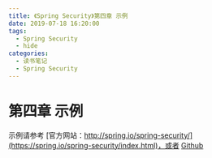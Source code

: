 ```yaml
---
title: 《Spring Security》第四章 示例
date: 2019-07-18 16:20:00
tags:
  - Spring Security
  - hide
categories:
  - 读书笔记
  - Spring Security
---
```


# 第四章 示例

示例请参考  [官方网站：http://spring.io/spring-security/](https://spring.io/spring-security/index.html)，或者 [Github](https://github.com/spring-projects/spring-security/tree/master/samples)

